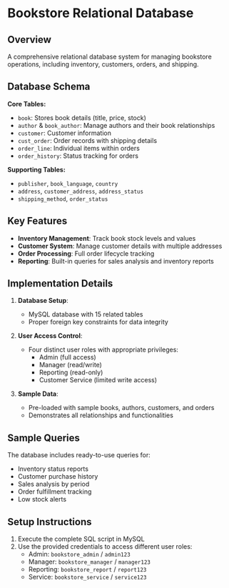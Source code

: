 # Bookstore Relational Database

## Overview
A comprehensive relational database system for managing bookstore operations, including inventory, customers, orders, and shipping.

## Database Schema
**Core Tables:**
- `book`: Stores book details (title, price, stock)
- `author` & `book_author`: Manage authors and their book relationships
- `customer`: Customer information
- `cust_order`: Order records with shipping details
- `order_line`: Individual items within orders
- `order_history`: Status tracking for orders

**Supporting Tables:**
- `publisher`, `book_language`, `country`
- `address`, `customer_address`, `address_status`
- `shipping_method`, `order_status`

## Key Features
- **Inventory Management**: Track book stock levels and values
- **Customer System**: Manage customer details with multiple addresses
- **Order Processing**: Full order lifecycle tracking
- **Reporting**: Built-in queries for sales analysis and inventory reports

## Implementation Details
1. **Database Setup**:
   - MySQL database with 15 related tables
   - Proper foreign key constraints for data integrity

2. **User Access Control**:
   - Four distinct user roles with appropriate privileges:
     - Admin (full access)
     - Manager (read/write)
     - Reporting (read-only)
     - Customer Service (limited write access)

3. **Sample Data**:
   - Pre-loaded with sample books, authors, customers, and orders
   - Demonstrates all relationships and functionalities

## Sample Queries
The database includes ready-to-use queries for:
- Inventory status reports
- Customer purchase history
- Sales analysis by period
- Order fulfillment tracking
- Low stock alerts

## Setup Instructions
1. Execute the complete SQL script in MySQL
2. Use the provided credentials to access different user roles:
   - Admin: `bookstore_admin` / `admin123`
   - Manager: `bookstore_manager` / `manager123`
   - Reporting: `bookstore_report` / `report123`
   - Service: `bookstore_service` / `service123`
